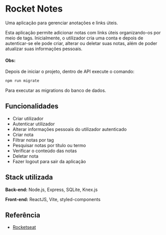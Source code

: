# Rocket Notes

Uma aplicação para gerenciar anotações e links úteis. 

Esta aplicação permite adicionar notas com links úteis organizando-os por meio de tags. Inicialmente, o utilizador cria uma conta e depois de autenticar-se ele pode criar, alterar ou deletar suas notas, além de poder atualizar suas informações pessoais.

#### Obs:
Depois de iniciar o projeto, dentro de API execute o comando:
```bash
npm run migrate
````
Para executar as migrations do banco de dados.


## Funcionalidades

- Criar utilizador
- Autenticar utilizador
- Alterar informações pessoais do utilizador autenticado
- Criar nota
- Filtrar notas por tag
- Pesquisar notas por título ou termo
- Verificar o conteúdo das notas
- Deletar nota
- Fazer logout para sair da aplicação


## Stack utilizada

**Back-end:** Node.js, Express, SQLite, Knex.js

**Front-end:** ReactJS, Vite, styled-components


## Referência

 - [Rocketseat](https://www.rocketseat.com.br/)

